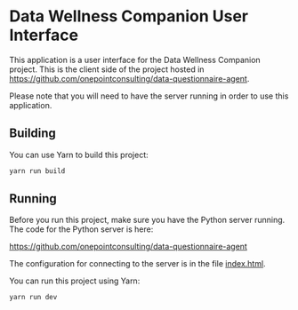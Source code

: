 # Data Wellness Companion User Interface

This application is a user interface for the Data Wellness Companion project. This is the client side of the project hosted
in https://github.com/onepointconsulting/data-questionnaire-agent.

Please note that you will need to have the server running in order to use this application.

## Building

You can use Yarn to build this project:

```bash
yarn run build
```

## Running

Before you run this project, make sure you have the Python server running. The code for the Python server is here:

https://github.com/onepointconsulting/data-questionnaire-agent

The configuration for connecting to the server is in the file [index.html](index.html).

You can run this project using Yarn:

```bash
yarn run dev
```
